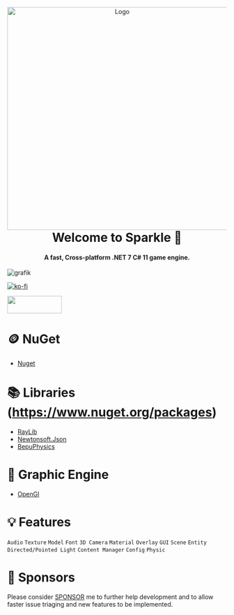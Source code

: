 <p align="center" style="margin-bottom: 0px !important;">
  <img width="512" src="https://cdn.discordapp.com/attachments/1023302205031321690/1116290698568814612/imagsfe.png" alt="Logo" align="center">
</p>

<h1 align="center" style="margin-top: 0px;">Welcome to Sparkle 🎉</h1>
<h4 align="center">A fast, Cross-platform .NET 7 C# 11 game engine.</h4>

![grafik](https://user-images.githubusercontent.com/65916181/220327780-328a50de-def5-485a-b769-1f98b5c292ad.png)

[![ko-fi](https://ko-fi.com/img/githubbutton_sm.svg)](https://ko-fi.com/Q5Q6K0XC0)

[<img src="https://user-images.githubusercontent.com/65916181/229357115-d601e227-e80a-459d-974e-92905e192b08.png" width="125" height="40">](https://discord.gg/7XKw6YQa76)

🪙 NuGet
=====
- [Nuget](https://www.nuget.org/packages/Sparkle)

📚 Libraries (https://www.nuget.org/packages)
==============================================
- [RayLib](https://www.raylib.com/)
- [Newtonsoft.Json](https://www.nuget.org/packages/Newtonsoft.Json)
- [BepuPhysics](https://www.nuget.org/packages/BepuPhysics)

🌋 Graphic Engine
==================
- [OpenGl](https://www.opengl.org/)

💡 Features
==================
`Audio`
`Texture`
`Model`
`Font`
`3D Camera`
`Material`
`Overlay`
`GUI`
`Scene`
`Entity`
`Directed/Pointed Light`
`Content Manager`
`Config`
`Physic`

💸 Sponsors
============
Please consider [SPONSOR](https://github.com/sponsors/MrScautHD) me to further help development and to allow faster issue triaging and new features to be implemented.
